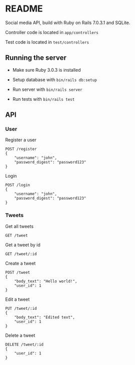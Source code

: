 # README

Social media API, build with Ruby on Rails 7.0.3.1 and SQLite.

Controller code is located in `app/controllers`

Test code is located in `test/controllers`

## Running the server

- Make sure Ruby 3.0.3 is installed

- Setup database with `bin/rails db:setup`

- Run server with `bin/rails server`

- Run tests with `bin/rails test`

## API

### User

Register a user

```
POST /register
{
	"username": "john",
	"password_digest": "password123"
}
```

Login

```
POST /login
{
	"username": "john",
	"password_digest": "password123"
}
```

### Tweets

Get all tweets

```
GET /tweet
```

Get a tweet by id

```
GET /tweet/:id
```

Create a tweet

```
POST /tweet
{
	"body_text": "Hello world!",
	"user_id": 1
}
```

Edit a tweet

```
PUT /tweet/:id
{
	"body_text": "Edited text",
	"user_id": 1
}
```

Delete a tweet

```
DELETE /tweet/:id
{
    "user_id": 1
}
```
